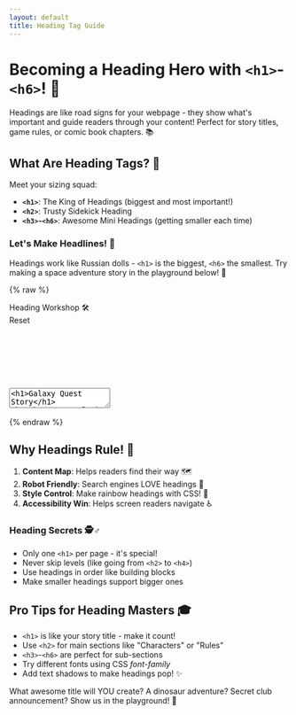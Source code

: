 ```yaml
---
layout: default
title: Heading Tag Guide
---
```


# Becoming a Heading Hero with `<h1>`-`<h6>`! 👑

Headings are like road signs for your webpage - they show what's important and guide readers through your content! Perfect for story titles, game rules, or comic book chapters. 📚

## What Are Heading Tags? 🧐

Meet your sizing squad:
- **`<h1>`**: The King of Headings (biggest and most important!)
- **`<h2>`**: Trusty Sidekick Heading
- **`<h3>`-`<h6>`**: Awesome Mini Headings (getting smaller each time)

### Let's Make Headlines! 🎤
Headings work like Russian dolls - `<h1>` is the biggest, `<h6>` the smallest. Try making a space adventure story in the playground below! 🚀

{% raw %}
<div class='demo-container'>
  <div class='demo-title'>
    <div>Heading Workshop 🛠️</div>
    <div class='reset-button'>Reset</div>
  </div>
  <div class='code-container'>
    <textarea id="code" name="code">
<h1>Galaxy Quest Story</h1>
<h2>Chapter 1: Black Hole Mystery</h2>
<h3>Planet Explorers Team</h3>
<h4>Captain: Spacey McFace</h4>
<h5>Ship: Rocket Blaster 3000</h5>
<h6>Secret Mission: Find Cosmic Cheese</h6>
<style>
  h1 { color: #ff6b6b;}
  h2 { color: #4ecdc4;}
  h3 { color: #45b7d1;}
  h4 { color: #96ceb4;}
  h5 { color: #c1a741;}
  h6 { color: #ff9999;}
</style></textarea>
    <iframe id="preview" style="border:none;"></iframe>
  </div>
</div>

<script>
  // Our trusty demo script
  var textarea = document.getElementById('code');
  var initialContent = textarea.value;
  
  document.querySelector('.reset-button').addEventListener('click', function() {
    editor.setValue(initialContent);
    updatePreview();
  });

  var editor = CodeMirror.fromTextArea(document.getElementById('code'), {
    mode: 'xml',
    lineNumbers: true,
    theme: 'dracula',
    matchBrackets: true
  });

  function updatePreview() {
    var iframe = document.getElementById('preview');
    var content = editor.getValue();
    var doc = iframe.contentWindow.document;
    doc.open();
    doc.write(content);
    doc.close();
  }

  editor.on('change', updatePreview);
  updatePreview();
</script>
{% endraw %}

## Why Headings Rule! 🤴

1. **Content Map**: Helps readers find their way 🗺️
2. **Robot Friendly**: Search engines LOVE headings 🤖
3. **Style Control**: Make rainbow headings with CSS! 🌈
4. **Accessibility Win**: Helps screen readers navigate ♿

### Heading Secrets 🕵️♂️
- Only one `<h1>` per page - it's special!
- Never skip levels (like going from `<h2>` to `<h4>`)
- Use headings in order like building blocks
- Make smaller headings support bigger ones

## Pro Tips for Heading Masters 🎓

- `<h1>` is like your story title - make it count!
- Use `<h2>` for main sections like "Characters" or "Rules"
- `<h3>`-`<h6>` are perfect for sub-sections
- Try different fonts using CSS _font-family_
- Add text shadows to make headings pop! ✨

What awesome title will YOU create? A dinosaur adventure? Secret club announcement? Show us in the playground! 🌟